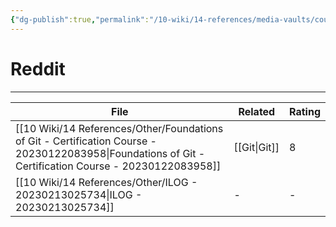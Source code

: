 ```yaml
---
{"dg-publish":true,"permalink":"/10-wiki/14-references/media-vaults/courses/","tags":["index"]}
---
```


# Reddit
---
| File                                                                                                                                                      | Related      | Rating |
| --------------------------------------------------------------------------------------------------------------------------------------------------------- | ------------ | ------ |
| [[10 Wiki/14 References/Other/Foundations of Git - Certification Course - 20230122083958\|Foundations of Git - Certification Course - 20230122083958]] | [[Git\|Git]] | 8      |
| [[10 Wiki/14 References/Other/ILOG - 20230213025734\|ILOG - 20230213025734]]                                                                           | \-           | \-     |
